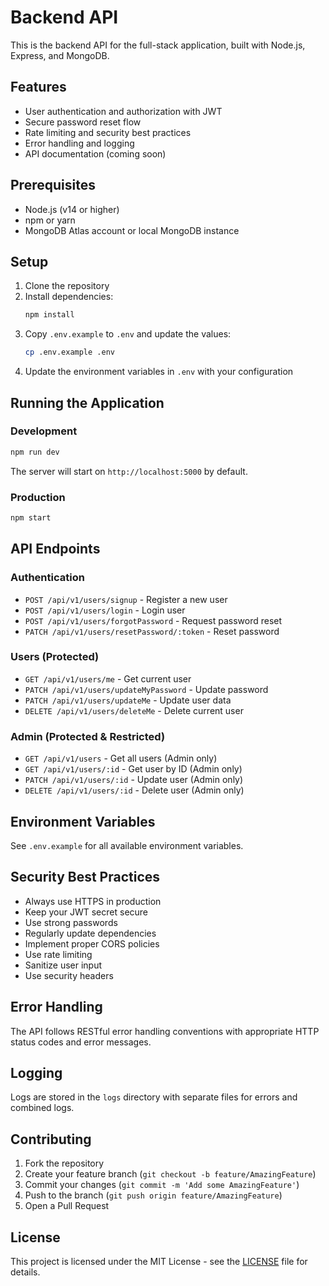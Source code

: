 # Backend API

This is the backend API for the full-stack application, built with Node.js, Express, and MongoDB.

## Features

- User authentication and authorization with JWT
- Secure password reset flow
- Rate limiting and security best practices
- Error handling and logging
- API documentation (coming soon)

## Prerequisites

- Node.js (v14 or higher)
- npm or yarn
- MongoDB Atlas account or local MongoDB instance

## Setup

1. Clone the repository
2. Install dependencies:
   ```bash
   npm install
   ```
3. Copy `.env.example` to `.env` and update the values:
   ```bash
   cp .env.example .env
   ```
4. Update the environment variables in `.env` with your configuration

## Running the Application

### Development

```bash
npm run dev
```

The server will start on `http://localhost:5000` by default.

### Production

```bash
npm start
```

## API Endpoints

### Authentication

- `POST /api/v1/users/signup` - Register a new user
- `POST /api/v1/users/login` - Login user
- `POST /api/v1/users/forgotPassword` - Request password reset
- `PATCH /api/v1/users/resetPassword/:token` - Reset password

### Users (Protected)

- `GET /api/v1/users/me` - Get current user
- `PATCH /api/v1/users/updateMyPassword` - Update password
- `PATCH /api/v1/users/updateMe` - Update user data
- `DELETE /api/v1/users/deleteMe` - Delete current user

### Admin (Protected & Restricted)

- `GET /api/v1/users` - Get all users (Admin only)
- `GET /api/v1/users/:id` - Get user by ID (Admin only)
- `PATCH /api/v1/users/:id` - Update user (Admin only)
- `DELETE /api/v1/users/:id` - Delete user (Admin only)

## Environment Variables

See `.env.example` for all available environment variables.

## Security Best Practices

- Always use HTTPS in production
- Keep your JWT secret secure
- Use strong passwords
- Regularly update dependencies
- Implement proper CORS policies
- Use rate limiting
- Sanitize user input
- Use security headers

## Error Handling

The API follows RESTful error handling conventions with appropriate HTTP status codes and error messages.

## Logging

Logs are stored in the `logs` directory with separate files for errors and combined logs.

## Contributing

1. Fork the repository
2. Create your feature branch (`git checkout -b feature/AmazingFeature`)
3. Commit your changes (`git commit -m 'Add some AmazingFeature'`)
4. Push to the branch (`git push origin feature/AmazingFeature`)
5. Open a Pull Request

## License

This project is licensed under the MIT License - see the [LICENSE](LICENSE) file for details.
